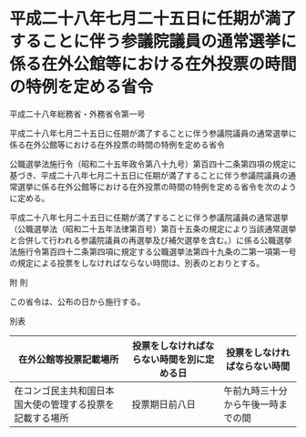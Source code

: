 # 平成二十八年七月二十五日に任期が満了することに伴う参議院議員の通常選挙に係る在外公館等における在外投票の時間の特例を定める省令

平成二十八年総務省・外務省令第一号

平成二十八年七月二十五日に任期が満了することに伴う参議院議員の通常選挙に係る在外公館等における在外投票の時間の特例を定める省令

公職選挙法施行令（昭和二十五年政令第八十九号）第百四十二条第四項の規定に基づき、平成二十八年七月二十五日に任期が満了することに伴う参議院議員の通常選挙に係る在外公館等における在外投票の時間の特例を定める省令を次のように定める。

平成二十八年七月二十五日に任期が満了することに伴う参議院議員の通常選挙（公職選挙法（昭和二十五年法律第百号）第百十五条の規定により当該通常選挙と合併して行われる参議院議員の再選挙及び補欠選挙を含む。）に係る公職選挙法施行令第百四十二条第四項に規定する公職選挙法第四十九条の二第一項第一号の規定による投票をしなければならない時間は、別表のとおりとする。

附 則

この省令は、公布の日から施行する。

別表

在外公館等投票記載場所 | 投票をしなければならない時間を別に定める日 | 投票をしなければならない時間  
---|---|---  
在コンゴ民主共和国日本国大使の管理する投票を記載する場所 | 投票期日前八日 | 午前九時三十分から午後一時までの間
